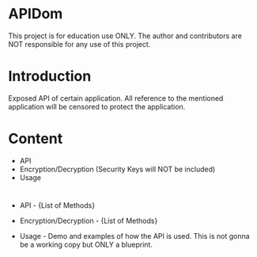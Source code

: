 # APIDom

This project is for education use ONLY. The author and contributors are NOT responsible for any use of this project.

# Introduction
Exposed API of certain application. All reference to the mentioned application will be censored to protect the application.

# Content
- API
- Encryption/Decryption (Security Keys will NOT be included)
- Usage
# 
- API -
{List of Methods}

- Encryption/Decryption -
{List of Methods}

- Usage -
Demo and examples of how the API is used. This is not gonna be a working copy but ONLY a blueprint.
